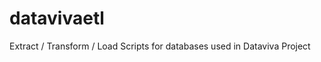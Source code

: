 datavivaetl
===========

Extract / Transform / Load Scripts  for databases used in Dataviva Project
